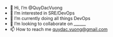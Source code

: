 - 👋 Hi, I’m @QuyDacVuong
- 👀 I’m interested in SRE/DevOps
- 🌱 I’m currently doing all things DevOps
- 💞️ I’m looking to collaborate on ______
- 📫 How to reach me quydac.vuong@gmail.com

<!---
QuyDacVuong/QuyDacVuong is a ✨ special ✨ repository because its `README.md` (this file) appears on your GitHub profile.
You can click the Preview link to take a look at your changes.
--->
